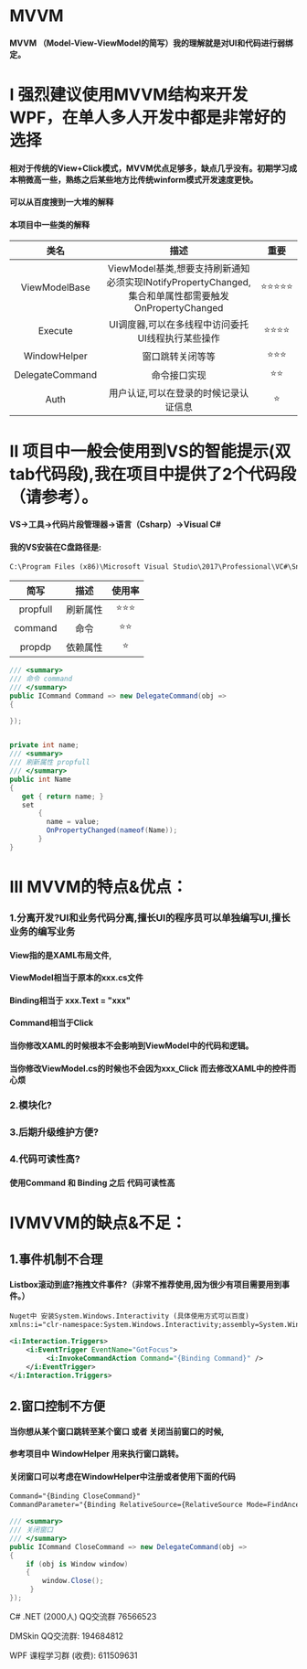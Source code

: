 # MVVM


#### MVVM （Model-View-ViewModel的简写）我的理解就是对UI和代码进行弱绑定。
# Ⅰ 强烈建议使用MVVM结构来开发WPF，在单人多人开发中都是非常好的选择
#### 相对于传统的View+Click模式，MVVM优点足够多，缺点几乎没有。初期学习成本稍微高一些，熟练之后某些地方比传统winform模式开发速度更快。
#### 可以从百度搜到一大堆的解释

#### 本项目中一些类的解释

| 类名                | 描述   |重要   |
| :----:              | :---:          | :---:          |
| ViewModelBase  |  ViewModel基类,想要支持刷新通知必须实现INotifyPropertyChanged,集合和单属性都需要触发OnPropertyChanged |⭐⭐⭐⭐⭐|
| Execute  |  UI调度器,可以在多线程中访问委托UI线程执行某些操作       |⭐⭐⭐⭐|
| WindowHelper  | 窗口跳转关闭等等 |⭐⭐⭐|
| DelegateCommand  |  命令接口实现       |⭐⭐|
| Auth | 用户认证,可以在登录的时候记录认证信息    |⭐|



# Ⅱ 项目中一般会使用到VS的智能提示(双tab代码段),我在项目中提供了2个代码段（请参考）。
#### VS->工具->代码片段管理器->语言（Csharp）->Visual C#
#### 我的VS安装在C盘路径是:
````xml
C:\Program Files (x86)\Microsoft Visual Studio\2017\Professional\VC#\Snippets\2052\Visual C#
````

| 简写                | 描述   |使用率   |
| :----:              | :---:          | :---:          |
| propfull  |  刷新属性       |⭐⭐⭐|
| command   | 命令        |⭐⭐|
| propdp    | 依赖属性    |⭐|

````csharp
/// <summary>
/// 命令 command
/// </summary>    
public ICommand Command => new DelegateCommand(obj =>
{

});


private int name;
/// <summary>
/// 刷新属性 propfull
/// </summary>
public int Name
{
   get { return name; }
   set
       {
         name = value;
         OnPropertyChanged(nameof(Name));
       }
}
````


# Ⅲ MVVM的特点&优点：
### 1.分离开发?UI和业务代码分离,擅长UI的程序员可以单独编写UI,擅长业务的编写业务
####  View指的是XAML布局文件,
####  ViewModel相当于原本的xxx.cs文件
####  Binding相当于 xxx.Text = "xxx"
####  Command相当于Click
####  当你修改XAML的时候根本不会影响到ViewModel中的代码和逻辑。
####  当你修改ViewModel.cs的时候也不会因为xxx_Click 而去修改XAML中的控件而心烦
  
### 2.模块化?
#### 

### 3.后期升级维护方便?

### 4.代码可读性高?
#### 使用Command 和 Binding 之后 代码可读性高



# ⅣMVVM的缺点&不足：
## 1.事件机制不合理
#### Listbox滚动到底?拖拽文件事件?（非常不推荐使用,因为很少有项目需要用到事件。）

````xml
Nuget中 安装System.Windows.Interactivity (具体使用方式可以百度)
xmlns:i="clr-namespace:System.Windows.Interactivity;assembly=System.Windows.Interactivity"
 
<i:Interaction.Triggers>
    <i:EventTrigger EventName="GotFocus">
         <i:InvokeCommandAction Command="{Binding Command}" />
    </i:EventTrigger>
</i:Interaction.Triggers>
````


## 2.窗口控制不方便
#### 当你想从某个窗口跳转至某个窗口 或者 关闭当前窗口的时候,
#### 参考项目中 WindowHelper 用来执行窗口跳转。
#### 关闭窗口可以考虑在WindowHelper中注册或者使用下面的代码
````xml
Command="{Binding CloseCommand}"
CommandParameter="{Binding RelativeSource={RelativeSource Mode=FindAncestor, AncestorType=Window}}"
````
````csharp
/// <summary>
/// 关闭窗口
/// </summary>    
public ICommand CloseCommand => new DelegateCommand(obj =>
{
    if (obj is Window window)
    {
        window.Close();
     }
});
````






C# .NET (2000人) QQ交流群 76566523

DMSkin QQ交流群: 194684812

WPF 课程学习群 (收费): 611509631
